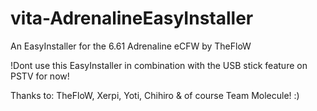 # vita-AdrenalineEasyInstaller
An EasyInstaller for the 6.61 Adrenaline eCFW by TheFloW

!Dont use this EasyInstaller in combination with the USB stick feature on PSTV for now!

Thanks to: TheFloW, Xerpi, Yoti, Chihiro & of course Team Molecule! :)

